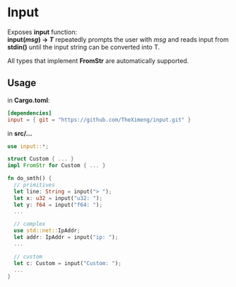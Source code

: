 # Input
Exposes **input** function:\
**input(*msg*) -> *T*** repeatedly prompts the user with *msg* and reads input from **stdin()** until the input string can be converted into T.

All types that implement **FromStr** are automatically supported.

## Usage

in **Cargo.toml**\:
```toml
[dependencies]
input = { git = "https://github.com/TheXimeng/input.git" }
```

in **src/...**
```rust
use input::*;

struct Custom { ... }
impl FromStr for Custom { ... }

fn do_smth() {
  // primitives
  let line: String = input("> ");
  let x: u32 = input("u32: ");
  let y: f64 = input("f64: ");
  ...

  // complex
  use std::net::IpAddr;
  let addr: IpAddr = input("ip: ");
  ...

  // custom
  let c: Custom = input("Custom: ");
  ...
}
```
